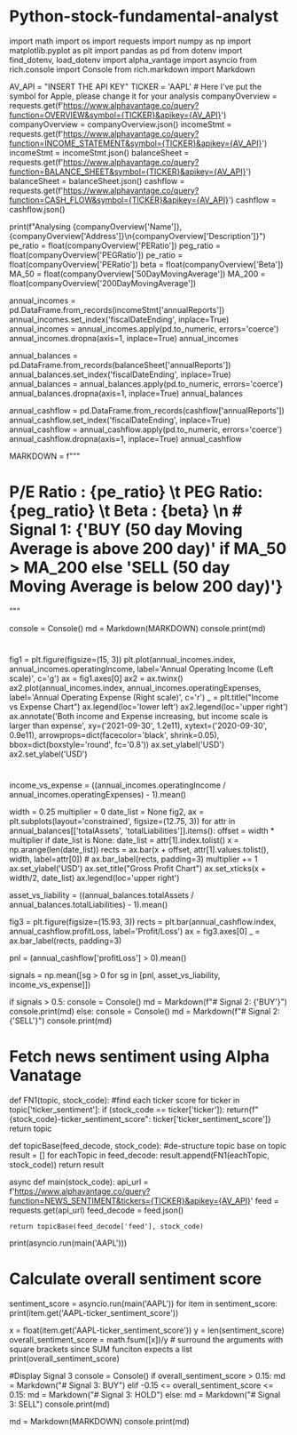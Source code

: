 # Python-stock-fundamental-analyst

import math
import os
import requests
import numpy as np
import matplotlib.pyplot as plt
import pandas as pd
from dotenv import find_dotenv, load_dotenv
import alpha_vantage
import asyncio
from rich.console import Console
from rich.markdown import Markdown


AV_API = "INSERT THE API KEY"
TICKER = 'AAPL'                           # Here I've put the symbol for Apple, please change it for your analysis
companyOverview = requests.get(f'https://www.alphavantage.co/query?function=OVERVIEW&symbol={TICKER}&apikey={AV_API}')
companyOverview = companyOverview.json()
incomeStmt = requests.get(f'https://www.alphavantage.co/query?function=INCOME_STATEMENT&symbol={TICKER}&apikey={AV_API}')
incomeStmt = incomeStmt.json()
balanceSheet = requests.get(f'https://www.alphavantage.co/query?function=BALANCE_SHEET&symbol={TICKER}&apikey={AV_API}')
balanceSheet = balanceSheet.json()
cashflow = requests.get(f'https://www.alphavantage.co/query?function=CASH_FLOW&symbol={TICKER}&apikey={AV_API}')
cashflow = cashflow.json()

print(f"Analysing {companyOverview['Name']}, {companyOverview['Address']}\n{companyOverview['Description']}")
pe_ratio = float(companyOverview['PERatio'])
peg_ratio = float(companyOverview['PEGRatio'])
pe_ratio = float(companyOverview['PERatio'])
beta = float(companyOverview['Beta'])
MA_50 = float(companyOverview['50DayMovingAverage'])
MA_200 = float(companyOverview['200DayMovingAverage'])

annual_incomes = pd.DataFrame.from_records(incomeStmt['annualReports'])
annual_incomes.set_index('fiscalDateEnding', inplace=True)
annual_incomes = annual_incomes.apply(pd.to_numeric, errors='coerce')
annual_incomes.dropna(axis=1, inplace=True)
annual_incomes

annual_balances = pd.DataFrame.from_records(balanceSheet['annualReports'])
annual_balances.set_index('fiscalDateEnding', inplace=True)
annual_balances = annual_balances.apply(pd.to_numeric, errors='coerce')
annual_balances.dropna(axis=1, inplace=True)
annual_balances

annual_cashflow = pd.DataFrame.from_records(cashflow['annualReports'])
annual_cashflow.set_index('fiscalDateEnding', inplace=True)
annual_cashflow = annual_cashflow.apply(pd.to_numeric, errors='coerce')
annual_cashflow.dropna(axis=1, inplace=True)
annual_cashflow

MARKDOWN = f"""
# P/E Ratio : {pe_ratio} \t PEG Ratio: {peg_ratio} \t Beta : {beta} \n # Signal 1: {'BUY (50 day Moving Average is above 200 day)' if MA_50 > MA_200 else 'SELL (50 day Moving Average is below 200 day)'}

"""

console = Console()
md = Markdown(MARKDOWN)
console.print(md)
#
fig1 = plt.figure(figsize=(15, 3))
plt.plot(annual_incomes.index, annual_incomes.operatingIncome, label='Annual Operating Income (Left scale)', c='g')
ax = fig1.axes[0]
ax2 = ax.twinx()
ax2.plot(annual_incomes.index, annual_incomes.operatingExpenses, label='Annual Operating Expense (Right scale)', c='r')
_ = plt.title("Income vs Expense Chart")
ax.legend(loc='lower left')
ax2.legend(loc='upper right')
ax.annotate('Both income and Expense increasing, but income scale is larger than expense', xy=('2021-09-30', 1.2e11),
           xytext=('2020-09-30', 0.9e11), arrowprops=dict(facecolor='black', shrink=0.05), bbox=dict(boxstyle='round', fc='0.8'))
ax.set_ylabel('USD')
ax2.set_ylabel('USD')
#
income_vs_expense = ((annual_incomes.operatingIncome / annual_incomes.operatingExpenses) - 1).mean()

width = 0.25
multiplier = 0
date_list = None
fig2, ax = plt.subplots(layout='constrained', figsize=(12.75, 3))
for attr in annual_balances[['totalAssets', 'totalLiabilities']].items():
    offset = width * multiplier
    if date_list is None:
        date_list = attr[1].index.tolist()
    x = np.arange(len(date_list))
    rects = ax.bar(x + offset, attr[1].values.tolist(), width, label=attr[0])
    # ax.bar_label(rects, padding=3)
    multiplier += 1
ax.set_ylabel('USD')
ax.set_title("Gross Profit Chart")
ax.set_xticks(x + width/2, date_list)
ax.legend(loc='upper right')

asset_vs_liability = ((annual_balances.totalAssets / annual_balances.totalLiabilities) - 1).mean()

fig3 = plt.figure(figsize=(15.93, 3))
rects = plt.bar(annual_cashflow.index, annual_cashflow.profitLoss, label='Profit/Loss')
ax = fig3.axes[0]
_ = ax.bar_label(rects, padding=3)

pnl = (annual_cashflow['profitLoss'] > 0).mean()

signals = np.mean([sg > 0 for sg in [pnl, asset_vs_liability, income_vs_expense]])

if signals > 0.5:
    console = Console()
    md = Markdown(f"# Signal 2: {'BUY'}")
    console.print(md)
else:
    console = Console()
    md = Markdown(f"# Signal 2: {'SELL'}")
    console.print(md)

# Fetch news sentiment using Alpha Vanatage
def FN1(topic, stock_code):
    #find each ticker score
    for ticker in topic['ticker_sentiment']:
            if (stock_code == ticker['ticker']):
                return{f"{stock_code}-ticker_sentiment_score": ticker['ticker_sentiment_score']}
    return topic

def topicBase(feed_decode, stock_code):
    #de-structure topic base on topic
    result = []
    for eachTopic in feed_decode:
        result.append(FN1(eachTopic, stock_code))
    return result

async def main(stock_code):
    api_url = f'https://www.alphavantage.co/query?function=NEWS_SENTIMENT&tickers={TICKER}&apikey={AV_API}'
    feed = requests.get(api_url)
    feed_decode = feed.json()

    return topicBase(feed_decode['feed'], stock_code)

print(asyncio.run(main('AAPL')))

# Calculate overall sentiment score
sentiment_score = asyncio.run(main('AAPL'))
for item in sentiment_score:
    print(item.get('AAPL-ticker_sentiment_score'))


x = float(item.get('AAPL-ticker_sentiment_score'))
y = len(sentiment_score)
overall_sentiment_score = math.fsum([x])/y # surround the arguments with square brackets since SUM funciton expects a list
print(overall_sentiment_score)

#Display Signal 3
console = Console()
if overall_sentiment_score > 0.15:
    md = Markdown("# Signal 3: BUY")
elif -0.15 <= overall_sentiment_score <= 0.15:
    md = Markdown("# Signal 3: HOLD")
else:
    md = Markdown("# Signal 3: SELL")
console.print(md)

md = Markdown(MARKDOWN)
console.print(md)

